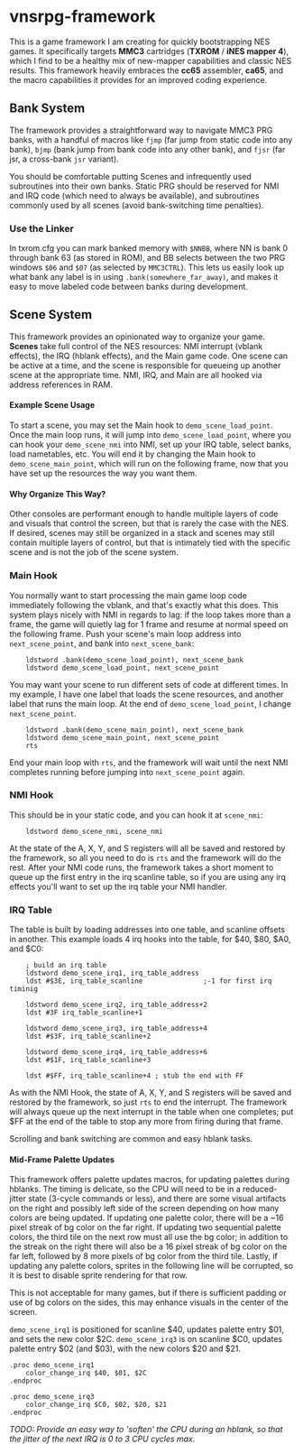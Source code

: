 # vnsrpg-framework
This is a game framework I am creating for quickly bootstrapping NES games.
It specifically targets **MMC3** cartridges (**TXROM** / **iNES mapper 4**), which I find to be a healthy mix of new-mapper capabilities and classic NES results.
This framework heavily embraces the **cc65** assembler, **ca65**, and the macro capabilities it provides for an improved coding experience.

## Bank System
The framework provides a straightforward way to navigate MMC3 PRG banks, with a handful of macros like `fjmp` (far jump from static code into any bank), `bjmp` (bank jump from bank code into any other bank), and `fjsr` (far jsr, a cross-bank `jsr` variant).

You should be comfortable putting Scenes and infrequently used subroutines into their own banks.  Static PRG should be reserved for NMI and IRQ code (which need to always be available), and subroutines commonly used by all scenes (avoid bank-switching time penalties).

### Use the Linker
In txrom.cfg you can mark banked memory with `$NNBB`, where NN is bank 0 through bank 63 (as stored in ROM), and BB selects between the two PRG windows `$06` and `$07` (as selected by `MMC3CTRL`).
This lets us easily look up what bank any label is in using `.bank(somewhere_far_away)`, and makes it easy to move labeled code between banks during development.

## Scene System
This framework provides an opinionated way to organize your game.
**Scenes** take full control of the NES resources: NMI interrupt (vblank effects), the IRQ (hblank effects), and the Main game code.
One scene can be active at a time, and the scene is responsible for queueing up another scene at the appropriate time.
NMI, IRQ, and Main are all hooked via address references in RAM.

#### Example Scene Usage
To start a scene, you may set the Main hook to `demo_scene_load_point`.
Once the main loop runs, it will jump into `demo_scene_load_point`, where you can hook your `demo_scene_nmi` into NMI, set up your IRQ table, select banks, load nametables, etc.
You will end it by changing the Main hook to `demo_scene_main_point`, which will run on the following frame, now that you have set up the resources the way you want them.

#### Why Organize This Way?
Other consoles are performant enough to handle multiple layers of code and visuals that control the screen, but that is rarely the case with the NES.
If desired, scenes may still be organized in a stack and scenes may still contain multiple layers of control, but that is intimately tied with the specific scene and is not the job of the scene system.

### Main Hook
You normally want to start processing the main game loop code immediately following the vblank, and that's exactly what this does.
This system plays nicely with NMI in regards to lag: if the loop takes more than a frame, the game will quietly lag for 1 frame and resume at normal speed on the following frame.
Push your scene's main loop address into `next_scene_point`, and bank into `next_scene_bank`:
```
    ldstword .bank(demo_scene_load_point), next_scene_bank
    ldstword demo_scene_load_point, next_scene_point
```

You may want your scene to run different sets of code at different times.
In my example, I have one label that loads the scene resources, and another label that runs the main loop.
At the end of `demo_scene_load_point`, I change `next_scene_point`.
```
    ldstword .bank(demo_scene_main_point), next_scene_bank
    ldstword demo_scene_main_point, next_scene_point
    rts
```

End your main loop with `rts`, and the framework will wait until the next NMI completes running before jumping into `next_scene_point` again.

### NMI Hook
This should be in your static code, and you can hook it at `scene_nmi`:
```
    ldstword demo_scene_nmi, scene_nmi
```

At the state of the A, X, Y, and S registers will all be saved and restored by the framework, so all you need to do is `rts` and the framework will do the rest.
After your NMI code runs, the framework takes a short moment to queue up the first entry in the irq scanline table, so if you are using any irq effects you'll want to set up the irq table your NMI handler.


### IRQ Table
The table is built by loading addresses into one table, and scanline offsets in another.  This example loads 4 irq hooks into the table, for $40, $80, $A0, and $C0:
```
    ; build an irq table
    ldstword demo_scene_irq1, irq_table_address
    ldst #$3E, irq_table_scanline               ;-1 for first irq timinig

    ldstword demo_scene_irq2, irq_table_address+2
    ldst #3F irq_table_scanline+1

    ldstword demo_scene_irq3, irq_table_address+4
    ldst #$3F, irq_table_scanline+2

    ldstword demo_scene_irq4, irq_table_address+6
    ldst #$1F, irq_table_scanline+3

    ldst #$FF, irq_table_scanline+4 ; stub the end with FF
```

As with the NMI Hook, the state of A, X, Y, and S registers will be saved and restored by the framework, so just `rts` to end the interrupt.
The framework will always queue up the next interrupt in the table when one completes; put $FF at the end of the table to stop any more from firing during that frame.

Scrolling and bank switching are common and easy hblank tasks.

#### Mid-Frame Palette Updates
This framework offers palette updates macros, for updating palettes during hblanks.
The timing is delicate, so the CPU will need to be in a reduced-jitter state (3-cycle commands or less), and there are some visual artifacts on the right and possibly left side of the screen depending on how many colors are being updated.
If updating one palette color, there will be a ~16 pixel streak of bg color on the far right.
If updating two sequential palette colors, the third tile on the next row must all use the bg color; in addition to the streak on the right there will also be a 16 pixel streak of bg color on the far left, followed by 8 more pixels of bg color from the third tile.
Lastly, if updating any palette colors, sprites in the following line will be corrupted, so it is best to disable sprite rendering for that row.

This is not acceptable for many games, but if there is sufficient padding or use of bg colors on the sides, this may enhance visuals in the center of the screen.

`demo_scene_irq1` is positioned for scanline $40, updates palette entry $01, and sets the new color $2C.
`demo_scene_irq3` is on scanline $C0, updates palette entry $02 (and $03), with the new colors $20 and $21.
```
.proc demo_scene_irq1
    color_change_irq $40, $01, $2C
.endproc

.proc demo_scene_irq3
    color_change_irq $C0, $02, $20, $21
.endproc
```

*TODO: Provide an easy way to 'soften' the CPU during an hblank, so that the jitter of the next IRQ is 0 to 3 CPU cycles max.*


